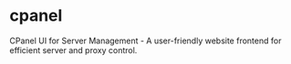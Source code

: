 # cpanel

CPanel UI for Server Management - A user-friendly website frontend for efficient server and proxy control.
